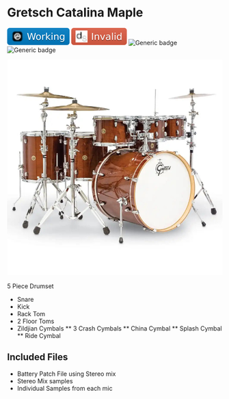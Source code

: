 # Gretsch Catalina Maple
![Kontakt](https://github.com/pumodi/open-samples/blob/main/docs/img/samplers/Kontakt-Working-blue.svg)
![Decent Sampler](https://github.com/pumodi/open-samples/blob/main/docs/img/samplers/DS-Invalid-red.svg)
![Generic badge](https://img.shields.io/badge/-Invalid-red?logo=abletonlive)
![Generic badge](https://img.shields.io/badge/-Invalid-red?logo=apple)

![GretschCatalinaMapleDrumset](https://github.com/pumodi/open-samples/blob/main/PercussionInstruments/Drumsets/Pumodi_Gretsch_CatalinaMaple/Resources/adImage.jpg)

5 Piece Drumset
* Snare
* Kick
* Rack Tom
* 2 Floor Toms
* Zildjian Cymbals
** 3 Crash Cymbals
** China Cymbal
** Splash Cymbal
** Ride Cymbal

## Included Files

* Battery Patch File using Stereo mix
* Stereo Mix samples
* Individual Samples from each mic
